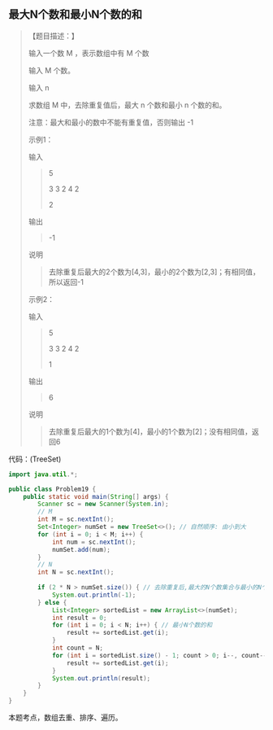 ## 最大N个数和最小N个数的和

> 【题目描述：】
>
> 输入一个数 M ，表示数组中有 M 个数
> 
> 输入 M 个数。
> 
> 输入 n
>
> 求数组 M 中，去除重复值后，最大 n 个数和最小 n 个数的和。
>
> 注意：最大和最小的数中不能有重复值，否则输出 -1
>
> 示例1：
> 
> 输入
>> 5
>> 
>> 3 3 2 4 2
>> 
>> 2
>
> 输出
>> -1
>
> 说明
>> 去除重复后最大的2个数为[4,3]，最小的2个数为[2,3]；有相同值，所以返回-1
>
> 示例2：
> 
> 输入
>> 5
>> 
>> 3 3 2 4 2
>> 
>> 1
>
> 输出
>> 6
>
> 说明
>> 去除重复后最大的1个数为[4]，最小的1个数为[2]；没有相同值，返回6

代码：(TreeSet)
```java
import java.util.*;

public class Problem19 {
    public static void main(String[] args) {
        Scanner sc = new Scanner(System.in);
        // M
        int M = sc.nextInt();
        Set<Integer> numSet = new TreeSet<>(); // 自然顺序: 由小到大
        for (int i = 0; i < M; i++) {
            int num = sc.nextInt();
            numSet.add(num);
        }
        // N
        int N = sc.nextInt();
        
        if (2 * N > numSet.size()) { // 去除重复后,最大的N个数集合与最小的N个数集合中有相同值,返回-1
            System.out.println(-1);
        } else {
            List<Integer> sortedList = new ArrayList<>(numSet);
            int result = 0;
            for (int i = 0; i < N; i++) { // 最小N个数的和
                result += sortedList.get(i);
            }
            int count = N;
            for (int i = sortedList.size() - 1; count > 0; i--, count--) { // 最大N个数的和
                result += sortedList.get(i);
            }
            System.out.println(result);
        }
    }
}
```
本题考点，数组去重、排序、遍历。